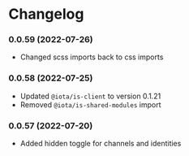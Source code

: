 # Changelog

### 0.0.59 (2022-07-26)

- Changed scss imports back to css imports

### 0.0.58 (2022-07-25)

- Updated `@iota/is-client` to version 0.1.21
- Removed `@iota/is-shared-modules` import

### 0.0.57 (2022-07-20)

- Added hidden toggle for channels and identities